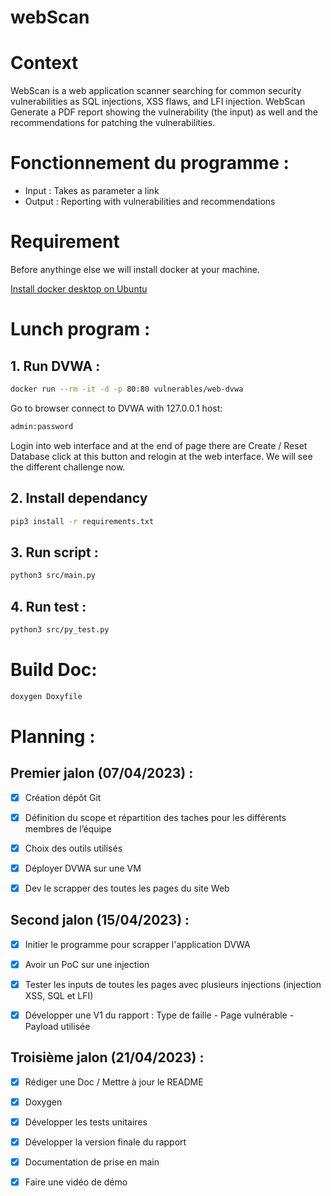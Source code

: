 # webScan

# Context

WebScan is a web application scanner searching for common security vulnerabilities as SQL injections, XSS flaws, and LFI injection.
WebScan Generate a PDF report showing the vulnerability (the input) as well and the recommendations for patching the vulnerabilities.

# Fonctionnement du programme :

- Input : Takes as parameter a link
- Output : Reporting with vulnerabilities and recommendations

# Requirement
Before anythinge else we will install docker at your machine.

[Install docker desktop on Ubuntu](https://docs.docker.com/desktop/install/ubuntu)

# Lunch program : 

## 1. Run DVWA :

```bash
docker run --rm -it -d -p 80:80 vulnerables/web-dvwa
```

Go to browser connect to DVWA with 127.0.0.1 host:
```bash
admin:password
```
Login into web interface and at the end of page there are Create / Reset Database
click at this button and relogin at the web interface. We will see the different challenge now.

## 2. Install dependancy

```bash
pip3 install -r requirements.txt
```

## 3. Run script :

```bash
python3 src/main.py
```

## 4. Run test :
```bash
python3 src/py_test.py
```

# Build Doc:

```bash
doxygen Doxyfile
```

# Planning :

## Premier jalon (07/04/2023) :

- [x] Création dépôt Git

- [x] Définition du scope et répartition des taches pour les différents membres de l’équipe

- [x] Choix des outils utilisés

- [x] Déployer DVWA sur une VM

- [x] Dev le scrapper des toutes les pages du site Web

## Second jalon (15/04/2023) :

- [x] Initier le programme pour scrapper l'application DVWA

- [x] Avoir un PoC sur une injection

- [x] Tester les inputs de toutes les pages avec plusieurs injections (injection XSS, SQL et LFI)

- [x] Développer une V1 du rapport : Type de faille - Page vulnérable - Payload utilisée

## Troisième jalon (21/04/2023) :

- [x] Rédiger une Doc / Mettre à jour le README

- [x] Doxygen

- [x] Développer les tests unitaires

- [x] Développer la version finale du rapport

- [x] Documentation de prise en main

- [x] Faire une vidéo de démo

```

```
